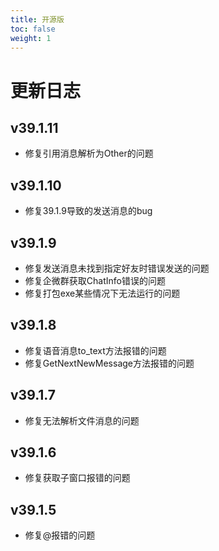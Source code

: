 ```yaml
---
title: 开源版
toc: false
weight: 1
---
```

# 更新日志

## v39.1.11

- 修复引用消息解析为Other的问题

## v39.1.10

- 修复39.1.9导致的发送消息的bug

## v39.1.9

- 修复发送消息未找到指定好友时错误发送的问题
- 修复企微群获取ChatInfo错误的问题
- 修复打包exe某些情况下无法运行的问题

## v39.1.8

- 修复语音消息to_text方法报错的问题
- 修复GetNextNewMessage方法报错的问题

## v39.1.7

- 修复无法解析文件消息的问题

## v39.1.6

- 修复获取子窗口报错的问题

## v39.1.5

- 修复@报错的问题